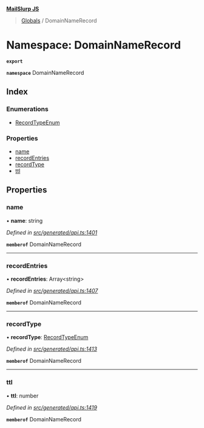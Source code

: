 **[MailSlurp JS](../README.md)**

> [Globals](../README.md) / DomainNameRecord

# Namespace: DomainNameRecord

**`export`** 

**`namespace`** DomainNameRecord

## Index

### Enumerations

* [RecordTypeEnum](../enums/domainnamerecord.recordtypeenum.md)

### Properties

* [name](domainnamerecord.md#name)
* [recordEntries](domainnamerecord.md#recordentries)
* [recordType](domainnamerecord.md#recordtype)
* [ttl](domainnamerecord.md#ttl)

## Properties

### name

•  **name**: string

*Defined in [src/generated/api.ts:1401](https://github.com/mailslurp/mailslurp-client/blob/05090ce/src/generated/api.ts#L1401)*

**`memberof`** DomainNameRecord

___

### recordEntries

•  **recordEntries**: Array\<string>

*Defined in [src/generated/api.ts:1407](https://github.com/mailslurp/mailslurp-client/blob/05090ce/src/generated/api.ts#L1407)*

**`memberof`** DomainNameRecord

___

### recordType

•  **recordType**: [RecordTypeEnum](../enums/domainnamerecord.recordtypeenum.md)

*Defined in [src/generated/api.ts:1413](https://github.com/mailslurp/mailslurp-client/blob/05090ce/src/generated/api.ts#L1413)*

**`memberof`** DomainNameRecord

___

### ttl

•  **ttl**: number

*Defined in [src/generated/api.ts:1419](https://github.com/mailslurp/mailslurp-client/blob/05090ce/src/generated/api.ts#L1419)*

**`memberof`** DomainNameRecord
